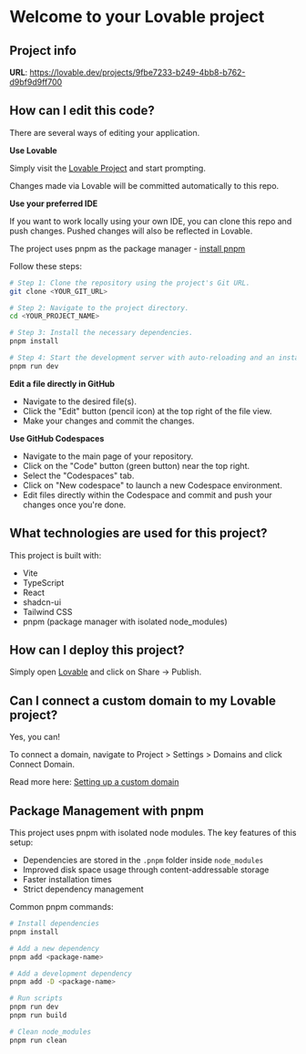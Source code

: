 # Welcome to your Lovable project

## Project info

**URL**: https://lovable.dev/projects/9fbe7233-b249-4bb8-b762-d9bf9d9ff700

## How can I edit this code?

There are several ways of editing your application.

**Use Lovable**

Simply visit the [Lovable Project](https://lovable.dev/projects/9fbe7233-b249-4bb8-b762-d9bf9d9ff700) and start prompting.

Changes made via Lovable will be committed automatically to this repo.

**Use your preferred IDE**

If you want to work locally using your own IDE, you can clone this repo and push changes. Pushed changes will also be reflected in Lovable.

The project uses pnpm as the package manager - [install pnpm](https://pnpm.io/installation)

Follow these steps:

```sh
# Step 1: Clone the repository using the project's Git URL.
git clone <YOUR_GIT_URL>

# Step 2: Navigate to the project directory.
cd <YOUR_PROJECT_NAME>

# Step 3: Install the necessary dependencies.
pnpm install

# Step 4: Start the development server with auto-reloading and an instant preview.
pnpm run dev
```

**Edit a file directly in GitHub**

- Navigate to the desired file(s).
- Click the "Edit" button (pencil icon) at the top right of the file view.
- Make your changes and commit the changes.

**Use GitHub Codespaces**

- Navigate to the main page of your repository.
- Click on the "Code" button (green button) near the top right.
- Select the "Codespaces" tab.
- Click on "New codespace" to launch a new Codespace environment.
- Edit files directly within the Codespace and commit and push your changes once you're done.

## What technologies are used for this project?

This project is built with:

- Vite
- TypeScript
- React
- shadcn-ui
- Tailwind CSS
- pnpm (package manager with isolated node_modules)

## How can I deploy this project?

Simply open [Lovable](https://lovable.dev/projects/9fbe7233-b249-4bb8-b762-d9bf9d9ff700) and click on Share -> Publish.

## Can I connect a custom domain to my Lovable project?

Yes, you can!

To connect a domain, navigate to Project > Settings > Domains and click Connect Domain.

Read more here: [Setting up a custom domain](https://docs.lovable.dev/tips-tricks/custom-domain#step-by-step-guide)

## Package Management with pnpm

This project uses pnpm with isolated node modules. The key features of this setup:

- Dependencies are stored in the `.pnpm` folder inside `node_modules`
- Improved disk space usage through content-addressable storage
- Faster installation times
- Strict dependency management

Common pnpm commands:

```sh
# Install dependencies
pnpm install

# Add a new dependency
pnpm add <package-name>

# Add a development dependency
pnpm add -D <package-name>

# Run scripts
pnpm run dev
pnpm run build

# Clean node_modules
pnpm run clean
```
